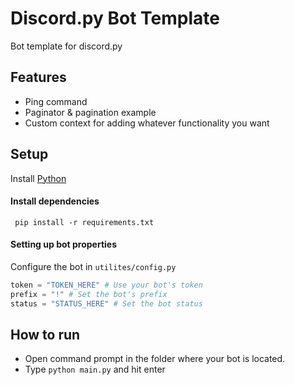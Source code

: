 # Discord.py Bot Template

Bot template for discord.py

## Features
* Ping command
* Paginator & pagination example
* Custom context for adding whatever functionality you want

## Setup
Install [Python](https://www.python.org/)

#### Install dependencies
```
 pip install -r requirements.txt
```
 #### Setting up bot properties
 Configure the bot in `utilites/config.py`
```python
token = "TOKEN_HERE" # Use your bot's token
prefix = "!" # Set the bot's prefix
status = "STATUS_HERE" # Set the bot status
 ```

 ## How to run
 * Open command prompt in the folder where your bot is located.
 * Type `python main.py` and hit enter
